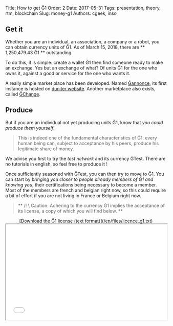 Title: How to get Ğ1
Order: 2
Date: 2017-05-31
Tags: presentation, theory, rtm, blockchain
Slug: money-g1
Authors: cgeek, inso

## Get it

Whether you are an individual, an association, a company or a robot, you can obtain currency units of Ğ1. As of March 15, 2018, there are ** 1,250,479.43 Ğ1 ** outstanding.

To do this, it is simple: create a wallet Ğ1 then find someone ready to make an exchange. Yes but an exchange of what? Of units Ğ1 for the one who owns it, against a good or service for the one who wants it.

A really simple market place has been developed. Named [Ğannonce](https://github.com/c-geek/gannonce-pod), its first instance is hosted on [duniter website](https://gannonce.duniter.org/). Another marketplace also exists, called [ĞChange](https://www.gchange.fr).

## Produce

But if you are an individual not yet producing units Ğ1, know that *you could produce them yourself*.

> This is indeed one of the fundamental characteristics of Ğ1: every human being can, subject to acceptance by his peers, produce his legitimate share of money.

We advise you first to try the *test network* and its currency ĞTest. There are no tutorials in english, so feel free to produce it !

Once sufficiently seasoned with ĞTest, you can then try to move to Ğ1. You can start by *bringing you closer to people already members of Ğ1 and knowing you*, their certifications being necessary to become a member. Most of the members are french and belgian right now, so this could require a bit of effort if you are not living in France or Belgium right now.

> ** /! \ Caution: Adhering to the currency Ğ1 implies the acceptance of its license, a copy of which you will find below. **

<center id="licence_g1">[Download the Ğ1 license (text format)](/en/files/licence_g1.txt)</center>

<iframe width="100%" height="300px" src="../files/licence_g1.txt"></iframe>
